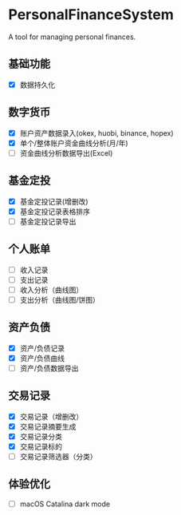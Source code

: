 # PersonalFinanceSystem

A tool for managing personal finances.

## 基础功能

- [x] 数据持久化

## 数字货币

- [x] 账户资产数据录入(okex, huobi, binance, hopex)
- [x] 单个/整体账户资金曲线分析(月/年)
- [ ] 资金曲线分析数据导出(Excel)

## 基金定投

- [x] 基金定投记录(增删改)
- [x] 基金定投记录表格排序
- [ ] 基金定投记录导出

## 个人账单

- [ ] 收入记录
- [ ] 支出记录
- [ ] 收入分析（曲线图）
- [ ] 支出分析（曲线图/饼图）

## 资产负债

- [x] 资产/负债记录
- [x] 资产/负债曲线
- [ ] 资产/负债数据导出

## 交易记录

- [x] 交易记录（增删改）
- [x] 交易记录摘要生成
- [x] 交易记录分类
- [x] 交易记录标的
- [ ] 交易记录筛选器（分类）

## 体验优化

- [ ] macOS Catalina dark mode

